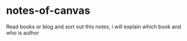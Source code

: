 # notes-of-canvas
Read books or blog and sort out this notes, i will  explain which book and who is author

